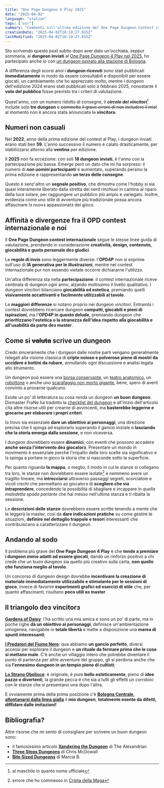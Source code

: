 ```yaml
---
title: "One Page Dungeon 4 Play 2025"
date: "2025-04-02"
language: "italian"
tags: ["osr"]
summary: "Commenti sull'ultima edizione del One Page Dungeon Contest italiano"
creationDate: "2025-04-02T10:19:27.015Z"
lastModified: "2025-04-02T10:19:27.015Z"
---
```


Sto scrivendo questo post subito dopo aver dato un'occhiata, seppur sommaria, ai **dungeon inviati** al [One Page Dungeon 4 Play nel 2025](https://masterofmasters.itch.io/one-page-dungeon-4-play-2025), ho partecipato anche io con [un dungeon ispirato alla stazione di Bologna](https://sbax.itch.io/bologna-centrale).

A differenza degli scorsi anni i **dungeon ricevuti** sono stati pubblicati **immediatamente** in modo da essere consultabili e disponibili per essere giocati, un cambiamento che ho apprezzato molto, mentre i dungeon dell'edizione 2024 erano stati pubblicati solo a febbraio 2025, nonostante il **voto del pubblico** fosse previsto tra i criteri di valutazione.

Quest'anno, con un numero ridotto di consegne, il **_circolo dei vincitori_**[^1] include solo **tre dungeon** e ~~commette il grave errore di non includere il mio!~~ al momento non è ancora statə annunciatə lə **vincitorə**.

[^1]: al maschile in quanto nome ufficiale

## **Numeri non casuali**

Nel **2022**, anno della prima edizione del contest al Play, i dungeon inviati erano stati ben **59**. L'anno successivo il numero è calato drasticamente, per stabilizzarsi attorno alla **ventina** per edizione.

Il **2025** non fa eccezione: con soli **18 dungeon inviati**, è l'anno con la partecipazione più bassa. Emerge però un dato che mi ha sorpreso: il numero di **_non uomini_ partecipanti** è aumentato, superando persino la prima edizione e rappresentando **un terzo delle consegne**.

Questo è senz'altro un **segnale positivo**, che dimostra come l'hobby si sia quasi interamente liberato dalla stretta dei nerd rinchiusi in cantina al riparo della luce solare, per raggiungere un pubblico più ampio e variegato. Inoltre, evidenzia come uno stile di avventure più tradizionale possa ancora affascinare lɜ nuovɜ appassionatɜ del gioco.

## Affinità e divergenze fra il OPD contest internazionale e noi

Il **One Page Dungeon contest internazionale** segue le stesse linee guida di valutazione, prendendo in considerazione **creatività, design, contenuto, giocabilità e gusto personale deɜ giudici**.

Le **regole di invio** sono leggermente diverse: l'**OPD4P** non si esprime sull'uso di **IA generativa per le illustrazioni**, mentre nel contest internazionale pur non essendo vietate occorre dichiararne l'utilizzo.

Un'altra differenza sta nella **partecipazione**: il contest internazionale riceve centinaia di dungeon ogni anno, alzando moltissimo il livello qualitativo. I dungeon vincitori bilanciano **giocabilità ed estetica**, premiando quelli **visivamente accattivanti e facilmente utilizzabili al tavolo**.

Le **maggiori differenze** si notano proprio nei dungeon vincitori. Entrambi i contest dovrebbero ricercare dungeon **compatti, giocabili e pieni di ispirazioni**, ma l'**OPD4P in questo delude**, premiando dungeon che **prioritizzano l'estetica o la stranezza dell'idea rispetto alla giocabilità e all'usabilità da parte deɜ master**.

## Come si ~~valuta~~ scrive un dungeon

Credo sinceramente che i dungeon dalle nostre parti vengano generalmente relegati alla visione classica di **cripte noiose e polverose piene di mostri da uccidere e bottini da rubare**, annullando ogni discussione e analisi legata allo strumento.

Un dungeon può essere una [borsa conservante](https://sam-seer.itch.io/youre-trapped-in-a-bag-of-holding), un [teatro anatomico](https://rpggeek.com/image/7933868/professor-jacquels-perfect-tincture), un [robottone](https://metalsnail.itch.io/the-ambulatory-temple) o anche uno [scarafaggio non morto gigante](https://campaignwiki.org/1pdc/2012/Ian%20Johnson%20%e2%80%93%20The%20Necromancer%20In%20The%20Three%20Lobed%20Brain.pdf), bene, spero di averti convinto a provarne qualcuno.

Esiste un po' di letteratura su cosa renda un dungeon **un buon dungeon**. Dismaster FraNe ha tradotto la [checklist del dungeon](https://dismastersden.blogspot.com/2022/06/la-checklist-del-dungeon.html) e all'inizio dell'articolo cita altre risorse utili per crearne di avvincenti, ma **basterebbe leggerne e giocarne per elaborare i propri criteri**.

Io trovo sia essenziale **dare un obiettivo ai personaggi**, una direzione precisa che li spinga ad esplorarlo superando il gancio iniziale e **lasciando che la storia emerga dalla sessione**, e non viceversa.

I dungeon dovrebbero essere **dinamici**, con eventi che possono accadere **anche senza l'intervento deɜ giocatorɜ**. Presentare un mondo in movimento è essenziale perché l'impatto delle loro scelte sia significativo e lɜ spinga a portare in gioco la storia che si nasconde sotto la superficie.

Per quanto riguarda **la mappa**, o meglio, il modo in cui le stanze si collegano tra loro, le stanze non dovrebbero essere isolate[^2] e nemmeno avere un tragitto lineare, ma **intrecciarsi** attraverso passaggi segreti, scorciatoie e vicoli ciechi che permettano aɜ giocatorɜ di **scegliere che via intraprendere**, concedendo la possibilità di sbagliare e incappare in _quella maledetta spada parlante_ che hai messo nell'ultima stanza e ti ribalta la sessione.

[^2]: errore che ho commesso in [Cripta della Maga](https://sbax.itch.io/la-cripta-della-maga)

Le **descrizioni delle stanze** dovrebbero essere scritte tenendo a mente che le leggerà lə master, così da **dare indicazioni pratiche** su come gestire le situazioni, **definire nel dettaglio trappole e tesori** interessanti che contribuiscano a caratterizzare il dungeon.

## Andando al sodo

Il problema più grave del **One Page Dungeon 4 Play** è che **tende a premiare i dungeon meno adatti ad essere giocati**, dando un rinforzo positivo a chi crede che un buon dungeon sia quello più creativo sulla carta, **non quello che funziona meglio al tavolo**.

Un concorso di dungeon design dovrebbe **incentivare la creazione di materiale immediatamente utilizzabile e stimolante per le sessioni di gioco**, invece di favorire **esperimenti grafici ed esercizi di stile** che, per quanto affascinanti, risultano **poco utili aɜ master**.

## Il triangolo deɜ vincitorɜ

[**Gardens of Daisy**](https://drive.google.com/file/d/1JOf-FJ5evrtn3fkuznXN_sW-fne2OVzg/view?usp=drive_link): l'ha scritto una mia amica e sono un po' di parte, ma in poche righe **dà un obiettivo ai personaggi**, definisce un'ambientazione omogenea, navigabile in **totale libertà** e mette a disposizione una **marea di spunti interessanti**;

[**I Predatori del Fiume Nero**](https://drive.google.com/file/d/1JFwGzz-U136CDAL9Qu3t8hLJBPuhcejq/view?usp=drive_link): qua abbiamo **un gancio perfetto**, diversi accessi per esplorare il dungeon e **un rituale da fermare prima che le cose si mettano male**. C'è anche un villaggio intero che potrebbe diventare il punto di partenza per altre avventure del gruppo, gli si perdona anche che sia **l'ennesimo dungeon in un tempio pieno di cultisti**;

[**Lo Strano Obelisco**](https://drive.google.com/drive/folders/1BkPK3dJVCIPKaVqPEa1REEhz-G1-yR9R): è originale, è pure **bello esteticamente**, pieno di **idee pazze e divertenti**, la grande pecca è che sia a tutti gli effetti un corridoio con le stanze che si presentano una dopo l'altra.

E ovviamente prima della prima posizione c'è [**Bologna Centrale, allontanarsi dalla linea gialla**](https://sbax.itch.io/bologna-centrale) il **mio dungeon**, **totalmente esente da difetti, diffidare dalle imitazioni!**

## Bibliografia?

Altre risorse che mi sento di consigliare per scrivere un buon dungeon sono:

- il famosissimo articolo [**Xandering the Dungeon**](https://thealexandrian.net/wordpress/13085/roleplaying-games/xandering-the-dungeon) di The Alexandrian
- [**Three Steps Dungeons**](https://www.bastionland.com/2018/10/three-step-dungeons.html) di Chris McDowall
- [**Bite Sized Dungeons**](https://traversefantasy.blogspot.com/2022/11/bite-sized-dungeons.html) di Marcia B.
